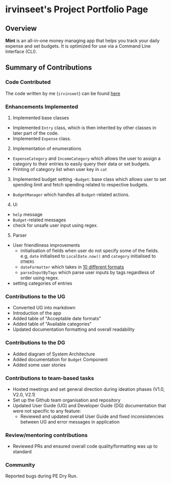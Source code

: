 # irvinseet's Project Portfolio Page

## Overview

**Mint** is an all-in-one money managing app that helps you track your daily expense and set budgets. It is optimized
for use via a Command Line Interface (CLI).

## Summary of Contributions

### Code Contributed

The code written by me (`irvinseet`) can be
found [here](https://nus-cs2113-ay2122s1.github.io/tp-dashboard/?search=irvinseet&sort=groupTitle&sortWithin=title&since=2021-09-25&timeframe=commit&mergegroup=&groupSelect=groupByRepos&breakdown=false)

### Enhancements Implemented

1. Implemented base classes

- Implemented `Entry` class, which is then inherited by other classes in later part of the code.
- Implemented `Expense` class.

2. Implementation of enumerations

- `ExpenseCategory` and `IncomeCategory` which allows the user to assign a category to their entries to easily query
  their data or set budgets.
- Printing of category list when user key in `cat`

3. Implemented budget setting -`Budget`: base class which allows user to set spending limit and fetch spending related
   to respective budgets.

- `BudgetManager` which handles all `Budget`-related actions.

4. Ui

- `help` message
- `Budget`-related messages
- check for unsafe user input using regex.

5. Parser

- User friendliness improvements
    - initialisation of fields when user do not specify some of the fields. e.g, `date` initialised to `LocalDate.now()`
      and `category` initialised to `OTHERS`
    - `dateFormatter` which takes
      in [10 different formats](https://github.com/AY2122S1-CS2113T-W11-2/tp/blob/master/docs/UserGuide.md#acceptable-date-formats)
    - `parseInputByTags` which parse user inputs by tags regardless of order using regex.
- setting categories of entries

### Contributions to the UG

- Converted UG into markdown
- Introduction of the app
- Added table of "Acceptable date formats"
- Added table of "Available categories"
- Updated documentation formatting and overall readability

### Contributions to the DG

- Added diagram of System Architecture
- Added documentation for `Budget` Component
- Added some user stories

### Contributions to team-based tasks

- Hosted meetings and set general direction during ideation phases (V1.0, V2.0, V2.1)
- Set up the Github team organisation and repository
- Updated User Guide (UG) and Developer Guide (DG) documentation that were not specific to any feature:
    - Reviewed and updated overall User Guide and fixed inconsistencies between UG and error messages in application


### Review/mentoring contributions

- Reviewed PRs and ensured overall code quality/formatting was up to standard

### Community
Reported bugs during PE Dry Run.